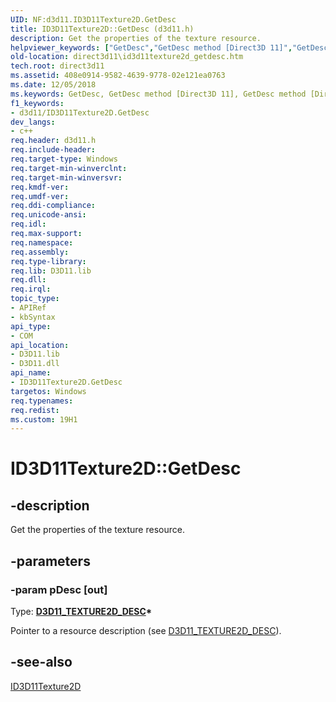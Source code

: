 ```yaml
---
UID: NF:d3d11.ID3D11Texture2D.GetDesc
title: ID3D11Texture2D::GetDesc (d3d11.h)
description: Get the properties of the texture resource.helpviewer_keywords: ["GetDesc","GetDesc method [Direct3D 11]","GetDesc method [Direct3D 11]","ID3D11Texture2D interface","ID3D11Texture2D interface [Direct3D 11]","GetDesc method","ID3D11Texture2D.GetDesc","ID3D11Texture2D::GetDesc","a43ecef2-d8a7-2b25-5691-78a828b9d806","d3d11/ID3D11Texture2D::GetDesc","direct3d11.id3d11texture2d_getdesc"]
old-location: direct3d11\id3d11texture2d_getdesc.htm
tech.root: direct3d11
ms.assetid: 408e0914-9582-4639-9778-02e121ea0763
ms.date: 12/05/2018
ms.keywords: GetDesc, GetDesc method [Direct3D 11], GetDesc method [Direct3D 11],ID3D11Texture2D interface, ID3D11Texture2D interface [Direct3D 11],GetDesc method, ID3D11Texture2D.GetDesc, ID3D11Texture2D::GetDesc, a43ecef2-d8a7-2b25-5691-78a828b9d806, d3d11/ID3D11Texture2D::GetDesc, direct3d11.id3d11texture2d_getdesc
f1_keywords:
- d3d11/ID3D11Texture2D.GetDesc
dev_langs:
- c++
req.header: d3d11.h
req.include-header: 
req.target-type: Windows
req.target-min-winverclnt: 
req.target-min-winversvr: 
req.kmdf-ver: 
req.umdf-ver: 
req.ddi-compliance: 
req.unicode-ansi: 
req.idl: 
req.max-support: 
req.namespace: 
req.assembly: 
req.type-library: 
req.lib: D3D11.lib
req.dll: 
req.irql: 
topic_type:
- APIRef
- kbSyntax
api_type:
- COM
api_location:
- D3D11.lib
- D3D11.dll
api_name:
- ID3D11Texture2D.GetDesc
targetos: Windows
req.typenames: 
req.redist: 
ms.custom: 19H1
---
```


# ID3D11Texture2D::GetDesc


## -description


Get the properties of the texture resource.


## -parameters




### -param pDesc [out]

Type: <b><a href="https://docs.microsoft.com/windows/desktop/api/d3d11/ns-d3d11-d3d11_texture2d_desc">D3D11_TEXTURE2D_DESC</a>*</b>

Pointer to a resource description (see <a href="https://docs.microsoft.com/windows/desktop/api/d3d11/ns-d3d11-d3d11_texture2d_desc">D3D11_TEXTURE2D_DESC</a>).


## -see-also




<a href="https://docs.microsoft.com/windows/desktop/api/d3d11/nn-d3d11-id3d11texture2d">ID3D11Texture2D</a>
 

 

